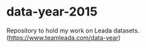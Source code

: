 # data-year-2015
Repository to hold my work on Leada datasets. (https://www.teamleada.com/data-year)
